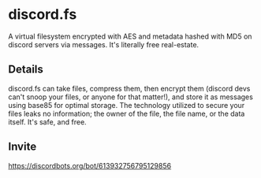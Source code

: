 # discord.fs
A virtual filesystem encrypted with AES and metadata hashed with MD5 on discord servers via messages. It's literally free real-estate.

## Details
discord.fs can take files, compress them, then encrypt them (discord devs can't snoop your files, or anyone for that matter!), and store it as messages using base85 for optimal storage. The technology utilized to secure your files leaks no information; the owner of the file, the file name, or the data itself. It's safe, and free.

## Invite
https://discordbots.org/bot/613932756795129856
